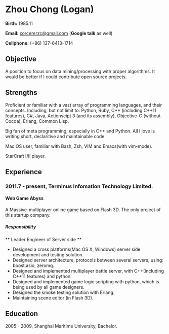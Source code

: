# Zhou Chong (Logan) #

**Birth:** 1985.11

**Email:** xorcererzc@gmail.com (**Google talk** as well)

**Cellphone:** (+86) 137-6413-1714

## Objective ##
A position to focus on data mining/processing with proper
algorithms. It would be better if I could contribute open source projects.

## Strengths ##
Proficient or familiar with a vast array of programming languages, and their concepts. Including, but not limit to: Python, Ruby, C++ (including C++11 features), C#, Java, Actionscipt 3 (and its assembly), Objective-C (without Cocoa), Erlang, Common Lisp.

Big fan of meta programming, especially in C++ and Python. All I love is writing short, declaritive and maintainable code.

Mac OS user, familiar with Bash, Zsh, VIM and Emacs(with vim-mode).

StarCraft I/II player.

## Experience ##

### 2011.7 - present, Terminus Infomation Technology Limited. ###

#### Web Game Abyss ####
A Massive-multiplayer online
game based on Flash 3D. The only project of this startup company.

##### Responsibility #####
** Leader Engineer of Server side **

* Designed a cross platforms(Mac OS X, Windows) server side development
 and testing solution.
* Designed server architecture, protocols between several servers,
using: boost.asio, zeromq.
* Designed and implemented multiplayer battle server, with C++(including
C++11 features) and python.
* Designed and implemented game logic scripting with python, which is being
used by all game designers.
* Designed the smoke testing solution with Erlang.
* Maintaining scene editor (in Flash 3D).

## Education ##
2005 - 2009, Shanghai Maritime University, Bachelor.
